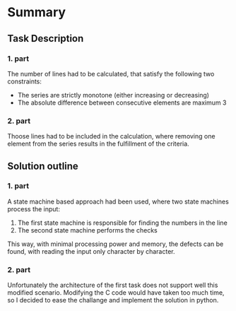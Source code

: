 # Summary
## Task Description
### 1. part
The number of lines had to be calculated, that satisfy the following two constraints:
- The series are strictly monotone (either increasing or decreasing)
- The absolute difference between consecutive elements are maximum 3

### 2. part
Thoose lines had to be included in the calculation, where removing one element from the series results in the fulfillment of the criteria.

## Solution outline
### 1. part
A state machine based approach had been used, where two state machines process the input:
1. The first state machine is responsible for finding the numbers in the line
2. The second state machine performs the checks

This way, with minimal processing power and memory, the defects can be found, with reading the input only character by character.

### 2. part
Unfortunately the architecture of the first task does not support well this modified scenario. Modifying the C code would have taken too much time, so I decided to ease the challange and implement the solution in python.
